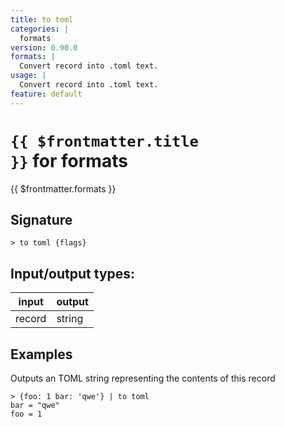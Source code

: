 ```yaml
---
title: to toml
categories: |
  formats
version: 0.90.0
formats: |
  Convert record into .toml text.
usage: |
  Convert record into .toml text.
feature: default
---
```

<!-- This file is automatically generated. Please edit the command in https://github.com/nushell/nushell instead. -->

# <code>{{ $frontmatter.title }}</code> for formats

<div class='command-title'>{{ $frontmatter.formats }}</div>

## Signature

```> to toml {flags} ```


## Input/output types:

| input  | output |
| ------ | ------ |
| record | string |

## Examples

Outputs an TOML string representing the contents of this record
```nu
> {foo: 1 bar: 'qwe'} | to toml
bar = "qwe"
foo = 1

```
